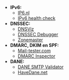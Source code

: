 - **IPv6:**
  - [IP6.nl](https://ip6.nl/)
  - [IPv6 health check](https://www.mythic-beasts.com/ipv6/health-check/)
- **DNSSEC:**
  - [DNSViz](http://dnsviz.net/)
  - [DNSSEC Debugger](https://dnssec-debugger.verisignlabs.com/)
  - [Zonemaster](https://zonemaster.net/)
- **DMARC, DKIM en SPF:**
  - [Mail-tester.com](https://www.mail-tester.com/)
  - [DMARC Inspector](https://dmarcian.com/dmarc-inspector/)
- **DANE:**
  - [DANE SMTP Validator](https://dane.sys4.de/)
  - [HaveDane.net](https://havedane.net/)
